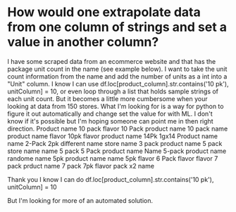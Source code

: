 
# How would one extrapolate data from one column of strings and set a value in another column?

I have some scraped data from an ecommerce website and that has the package unit count in the name (see example below). I want to take the unit count information from the name and add the number of units as a int into a "Unit" column.  I know I can use df.loc[product_column].str.contains('10 pk'), unitColumn] = 10, or even loop through a list that holds sample strings of each unit count. But it becomes a little more cumbersome when your looking at data from 150 stores.
What I'm looking for is a way for python to figure it out automatically and change set the value for with ML. I don't know if it's possible but I'm hoping someone can point me in then right direction.
Product name 10 pack
flavor 10 Pack product name
10 pack name
product name flavor 10pk
flavor product name 14Pk
1gx14 Product name
name 2-Pack
2pk different name 
store name 3 pack
product name 5 pack store name
name 5 pack
5 Pack product name
Name 5-pack product name
randome name 5pk product name
name 5pk flavor
6 Pack flavor
flavor 7 pack
prduct name 7 pack 
7pk flavor
pack x2 name

Thank you
I know I can do
df.loc[product_column].str.contains('10 pk'), unitColumn] = 10


But I'm looking for more of an automated solution.

        